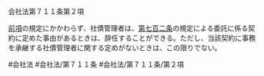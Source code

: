 会社法第７１１条第２項

[前項](会社法＿＿＿＿第７１１条第１項)の規定にかかわらず、社債管理者は、[第七百二条](会社法＿＿＿＿第７０２条)の規定による委託に係る契約に定めた事由があるときは、辞任することができる。ただし、当該契約に事務を承継する社債管理者に関する定めがないときは、この限りでない。

#会社法
#会社法/第７１１条
#会社法/第７１１条/第２項
